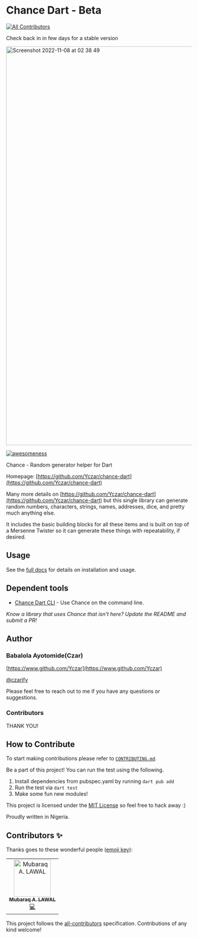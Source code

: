 # Chance Dart - Beta
<!-- ALL-CONTRIBUTORS-BADGE:START - Do not remove or modify this section -->
[![All Contributors](https://img.shields.io/badge/all_contributors-1-orange.svg?style=flat-square)](#contributors-)
<!-- ALL-CONTRIBUTORS-BADGE:END -->

Check back in in few days for a stable version

<img width="1080" alt="Screenshot 2022-11-08 at 02 38 49" src="https://user-images.githubusercontent.com/32166619/200453125-78c910e9-1400-4641-8720-6efe36b06b40.png">

[![awesomeness](https://img.shields.io/badge/awesomeness-maximum-red.svg)](https://github.com/yczar/chance-dart)

Chance - Random generator helper for Dart

Homepage: [https://github.com/Yczar/chance-dart](https://github.com/Yczar/chance-dart)

Many more details on [https://github.com/Yczar/chance-dart](https://github.com/Yczar/chance-dart) but this single
library can generate random numbers, characters, strings, names, addresses,
dice, and pretty much anything else.

It includes the basic building blocks for all these items and is built on top
of a Mersenne Twister so it can generate these things with repeatability, if
desired.

## Usage

See the [full docs](https://github.com/Yczar/chance-dart) for details on installation and usage.

## Dependent tools

- [Chance Dart CLI](https://github.com/chancejs/chance-cli) - Use Chance on the command line.

_Know a library that uses Chance that isn't here? Update the README and submit a PR!_

## Author

### Babalola Ayotomide(Czar)

[https://www.github.com/Yczar](https://www.github.com/Yczar)

[@czarify](https://twitter.com/czarify)

Please feel free to reach out to me if you have any questions or suggestions.

### Contributors

THANK YOU!

## How to Contribute

To start making contributions please refer to [`CONTRIBUTING.md`](./docs/CONTRIBUTING.md).

Be a part of this project! You can run the test using the following.

1. Install dependencies from pubspec.yaml by running `dart pub add`
2. Run the test via `dart test`
3. Make some fun new modules!

This project is licensed under the [MIT License](http://en.wikipedia.org/wiki/MIT_License) so feel free to hack away :)

Proudly written in Nigeria.

## Contributors ✨

Thanks goes to these wonderful people ([emoji key](https://allcontributors.org/docs/en/emoji-key)):

<!-- ALL-CONTRIBUTORS-LIST:START - Do not remove or modify this section -->
<!-- prettier-ignore-start -->
<!-- markdownlint-disable -->
<table>
  <tbody>
    <tr>
      <td align="center"><a href="https://github.com/OokanNumber1"><img src="https://avatars.githubusercontent.com/u/88977598?v=4?s=100" width="100px;" alt="Mubaraq A. LAWAL"/><br /><sub><b>Mubaraq A. LAWAL</b></sub></a><br /><a href="https://github.com/Yczar/chance-dart/commits?author=OokanNumber1" title="Code">💻</a></td>
    </tr>
  </tbody>
</table>

<!-- markdownlint-restore -->
<!-- prettier-ignore-end -->

<!-- ALL-CONTRIBUTORS-LIST:END -->

This project follows the [all-contributors](https://github.com/all-contributors/all-contributors) specification. Contributions of any kind welcome!